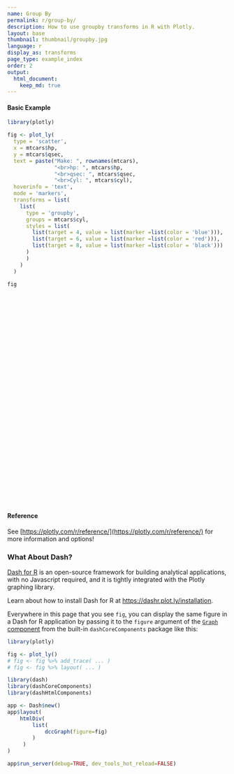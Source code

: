 ```yaml
---
name: Group By
permalink: r/group-by/
description: How to use groupby transforms in R with Plotly.
layout: base
thumbnail: thumbnail/groupby.jpg
language: r
display_as: transforms
page_type: example_index
order: 2
output:
  html_document:
    keep_md: true
---
```



#### Basic Example


```r
library(plotly)

fig <- plot_ly(
  type = 'scatter',
  x = mtcars$hp,
  y = mtcars$qsec,
  text = paste("Make: ", rownames(mtcars),
               "<br>hp: ", mtcars$hp,
               "<br>qsec: ", mtcars$qsec,
               "<br>Cyl: ", mtcars$cyl),
  hoverinfo = 'text',
  mode = 'markers',
  transforms = list(
    list(
      type = 'groupby',
      groups = mtcars$cyl,
      styles = list(
        list(target = 4, value = list(marker =list(color = 'blue'))),
        list(target = 6, value = list(marker =list(color = 'red'))),
        list(target = 8, value = list(marker =list(color = 'black')))
      )
      )
    )
  )

fig
```

<div id="htmlwidget-846c97d1c9e0653d1928" style="width:672px;height:480px;" class="plotly html-widget"></div>
<script type="application/json" data-for="htmlwidget-846c97d1c9e0653d1928">{"x":{"visdat":{"a86238af7ce":["function () ","plotlyVisDat"]},"cur_data":"a86238af7ce","attrs":{"a86238af7ce":{"x":[110,110,93,110,175,105,245,62,95,123,123,180,180,180,205,215,230,66,52,65,97,150,150,245,175,66,91,113,264,175,335,109],"y":[16.46,17.02,18.61,19.44,17.02,20.22,15.84,20,22.9,18.3,18.9,17.4,17.6,18,17.98,17.82,17.42,19.47,18.52,19.9,20.01,16.87,17.3,15.41,17.05,18.9,16.7,16.9,14.5,15.5,14.6,18.6],"text":["Make:  Mazda RX4 <br>hp:  110 <br>qsec:  16.46 <br>Cyl:  6","Make:  Mazda RX4 Wag <br>hp:  110 <br>qsec:  17.02 <br>Cyl:  6","Make:  Datsun 710 <br>hp:  93 <br>qsec:  18.61 <br>Cyl:  4","Make:  Hornet 4 Drive <br>hp:  110 <br>qsec:  19.44 <br>Cyl:  6","Make:  Hornet Sportabout <br>hp:  175 <br>qsec:  17.02 <br>Cyl:  8","Make:  Valiant <br>hp:  105 <br>qsec:  20.22 <br>Cyl:  6","Make:  Duster 360 <br>hp:  245 <br>qsec:  15.84 <br>Cyl:  8","Make:  Merc 240D <br>hp:  62 <br>qsec:  20 <br>Cyl:  4","Make:  Merc 230 <br>hp:  95 <br>qsec:  22.9 <br>Cyl:  4","Make:  Merc 280 <br>hp:  123 <br>qsec:  18.3 <br>Cyl:  6","Make:  Merc 280C <br>hp:  123 <br>qsec:  18.9 <br>Cyl:  6","Make:  Merc 450SE <br>hp:  180 <br>qsec:  17.4 <br>Cyl:  8","Make:  Merc 450SL <br>hp:  180 <br>qsec:  17.6 <br>Cyl:  8","Make:  Merc 450SLC <br>hp:  180 <br>qsec:  18 <br>Cyl:  8","Make:  Cadillac Fleetwood <br>hp:  205 <br>qsec:  17.98 <br>Cyl:  8","Make:  Lincoln Continental <br>hp:  215 <br>qsec:  17.82 <br>Cyl:  8","Make:  Chrysler Imperial <br>hp:  230 <br>qsec:  17.42 <br>Cyl:  8","Make:  Fiat 128 <br>hp:  66 <br>qsec:  19.47 <br>Cyl:  4","Make:  Honda Civic <br>hp:  52 <br>qsec:  18.52 <br>Cyl:  4","Make:  Toyota Corolla <br>hp:  65 <br>qsec:  19.9 <br>Cyl:  4","Make:  Toyota Corona <br>hp:  97 <br>qsec:  20.01 <br>Cyl:  4","Make:  Dodge Challenger <br>hp:  150 <br>qsec:  16.87 <br>Cyl:  8","Make:  AMC Javelin <br>hp:  150 <br>qsec:  17.3 <br>Cyl:  8","Make:  Camaro Z28 <br>hp:  245 <br>qsec:  15.41 <br>Cyl:  8","Make:  Pontiac Firebird <br>hp:  175 <br>qsec:  17.05 <br>Cyl:  8","Make:  Fiat X1-9 <br>hp:  66 <br>qsec:  18.9 <br>Cyl:  4","Make:  Porsche 914-2 <br>hp:  91 <br>qsec:  16.7 <br>Cyl:  4","Make:  Lotus Europa <br>hp:  113 <br>qsec:  16.9 <br>Cyl:  4","Make:  Ford Pantera L <br>hp:  264 <br>qsec:  14.5 <br>Cyl:  8","Make:  Ferrari Dino <br>hp:  175 <br>qsec:  15.5 <br>Cyl:  6","Make:  Maserati Bora <br>hp:  335 <br>qsec:  14.6 <br>Cyl:  8","Make:  Volvo 142E <br>hp:  109 <br>qsec:  18.6 <br>Cyl:  4"],"hoverinfo":"text","mode":"markers","transforms":[{"type":"groupby","groups":[6,6,4,6,8,6,8,4,4,6,6,8,8,8,8,8,8,4,4,4,4,8,8,8,8,4,4,4,8,6,8,4],"styles":[{"target":4,"value":{"marker":{"color":"blue"}}},{"target":6,"value":{"marker":{"color":"red"}}},{"target":8,"value":{"marker":{"color":"black"}}}]}],"alpha_stroke":1,"sizes":[10,100],"spans":[1,20],"type":"scatter"}},"layout":{"margin":{"b":40,"l":60,"t":25,"r":10},"xaxis":{"domain":[0,1],"automargin":true,"title":[]},"yaxis":{"domain":[0,1],"automargin":true,"title":[]},"hovermode":"closest","showlegend":false},"source":"A","config":{"showSendToCloud":false},"data":[{"x":[110,110,93,110,175,105,245,62,95,123,123,180,180,180,205,215,230,66,52,65,97,150,150,245,175,66,91,113,264,175,335,109],"y":[16.46,17.02,18.61,19.44,17.02,20.22,15.84,20,22.9,18.3,18.9,17.4,17.6,18,17.98,17.82,17.42,19.47,18.52,19.9,20.01,16.87,17.3,15.41,17.05,18.9,16.7,16.9,14.5,15.5,14.6,18.6],"text":["Make:  Mazda RX4 <br>hp:  110 <br>qsec:  16.46 <br>Cyl:  6","Make:  Mazda RX4 Wag <br>hp:  110 <br>qsec:  17.02 <br>Cyl:  6","Make:  Datsun 710 <br>hp:  93 <br>qsec:  18.61 <br>Cyl:  4","Make:  Hornet 4 Drive <br>hp:  110 <br>qsec:  19.44 <br>Cyl:  6","Make:  Hornet Sportabout <br>hp:  175 <br>qsec:  17.02 <br>Cyl:  8","Make:  Valiant <br>hp:  105 <br>qsec:  20.22 <br>Cyl:  6","Make:  Duster 360 <br>hp:  245 <br>qsec:  15.84 <br>Cyl:  8","Make:  Merc 240D <br>hp:  62 <br>qsec:  20 <br>Cyl:  4","Make:  Merc 230 <br>hp:  95 <br>qsec:  22.9 <br>Cyl:  4","Make:  Merc 280 <br>hp:  123 <br>qsec:  18.3 <br>Cyl:  6","Make:  Merc 280C <br>hp:  123 <br>qsec:  18.9 <br>Cyl:  6","Make:  Merc 450SE <br>hp:  180 <br>qsec:  17.4 <br>Cyl:  8","Make:  Merc 450SL <br>hp:  180 <br>qsec:  17.6 <br>Cyl:  8","Make:  Merc 450SLC <br>hp:  180 <br>qsec:  18 <br>Cyl:  8","Make:  Cadillac Fleetwood <br>hp:  205 <br>qsec:  17.98 <br>Cyl:  8","Make:  Lincoln Continental <br>hp:  215 <br>qsec:  17.82 <br>Cyl:  8","Make:  Chrysler Imperial <br>hp:  230 <br>qsec:  17.42 <br>Cyl:  8","Make:  Fiat 128 <br>hp:  66 <br>qsec:  19.47 <br>Cyl:  4","Make:  Honda Civic <br>hp:  52 <br>qsec:  18.52 <br>Cyl:  4","Make:  Toyota Corolla <br>hp:  65 <br>qsec:  19.9 <br>Cyl:  4","Make:  Toyota Corona <br>hp:  97 <br>qsec:  20.01 <br>Cyl:  4","Make:  Dodge Challenger <br>hp:  150 <br>qsec:  16.87 <br>Cyl:  8","Make:  AMC Javelin <br>hp:  150 <br>qsec:  17.3 <br>Cyl:  8","Make:  Camaro Z28 <br>hp:  245 <br>qsec:  15.41 <br>Cyl:  8","Make:  Pontiac Firebird <br>hp:  175 <br>qsec:  17.05 <br>Cyl:  8","Make:  Fiat X1-9 <br>hp:  66 <br>qsec:  18.9 <br>Cyl:  4","Make:  Porsche 914-2 <br>hp:  91 <br>qsec:  16.7 <br>Cyl:  4","Make:  Lotus Europa <br>hp:  113 <br>qsec:  16.9 <br>Cyl:  4","Make:  Ford Pantera L <br>hp:  264 <br>qsec:  14.5 <br>Cyl:  8","Make:  Ferrari Dino <br>hp:  175 <br>qsec:  15.5 <br>Cyl:  6","Make:  Maserati Bora <br>hp:  335 <br>qsec:  14.6 <br>Cyl:  8","Make:  Volvo 142E <br>hp:  109 <br>qsec:  18.6 <br>Cyl:  4"],"hoverinfo":["text","text","text","text","text","text","text","text","text","text","text","text","text","text","text","text","text","text","text","text","text","text","text","text","text","text","text","text","text","text","text","text"],"mode":"markers","transforms":[{"type":"groupby","groups":[6,6,4,6,8,6,8,4,4,6,6,8,8,8,8,8,8,4,4,4,4,8,8,8,8,4,4,4,8,6,8,4],"styles":[{"target":4,"value":{"marker":{"color":"blue"}}},{"target":6,"value":{"marker":{"color":"red"}}},{"target":8,"value":{"marker":{"color":"black"}}}]}],"type":"scatter","marker":{"color":"rgba(31,119,180,1)","line":{"color":"rgba(31,119,180,1)"}},"error_y":{"color":"rgba(31,119,180,1)"},"error_x":{"color":"rgba(31,119,180,1)"},"line":{"color":"rgba(31,119,180,1)"},"xaxis":"x","yaxis":"y","frame":null}],"highlight":{"on":"plotly_click","persistent":false,"dynamic":false,"selectize":false,"opacityDim":0.2,"selected":{"opacity":1},"debounce":0},"shinyEvents":["plotly_hover","plotly_click","plotly_selected","plotly_relayout","plotly_brushed","plotly_brushing","plotly_clickannotation","plotly_doubleclick","plotly_deselect","plotly_afterplot","plotly_sunburstclick"],"base_url":"https://plot.ly"},"evals":[],"jsHooks":[]}</script>

#### Reference

See [https://plotly.com/r/reference/](https://plotly.com/r/reference/) for more information and options!

### What About Dash?

[Dash for R](https://dashr.plot.ly/) is an open-source framework for building analytical applications, with no Javascript required, and it is tightly integrated with the Plotly graphing library. 

Learn about how to install Dash for R at https://dashr.plot.ly/installation.

Everywhere in this page that you see `fig`, you can display the same figure in a Dash for R application by passing it to the `figure` argument of the [`Graph` component](https://dashr.plot.ly/dash-core-components/graph) from the built-in `dashCoreComponents` package like this:


```r
library(plotly)

fig <- plot_ly() 
# fig <- fig %>% add_trace( ... )
# fig <- fig %>% layout( ... ) 

library(dash)
library(dashCoreComponents)
library(dashHtmlComponents)

app <- Dash$new()
app$layout(
    htmlDiv(
        list(
            dccGraph(figure=fig) 
        )
     )
)

app$run_server(debug=TRUE, dev_tools_hot_reload=FALSE)
```
